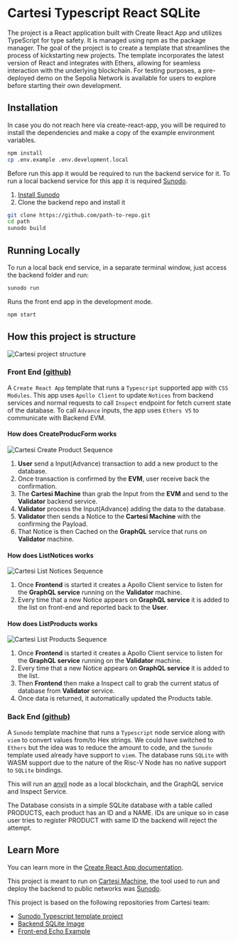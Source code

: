 # Cartesi Typescript React SQLite

The project is a React application built with Create React App and utilizes TypeScript for type safety. It is managed using npm as the package manager. The goal of the project is to create a template that streamlines the process of kickstarting new projects. The template incorporates the latest version of React and integrates with Ethers, allowing for seamless interaction with the underlying blockchain. For testing purposes, a pre-deployed demo on the Sepolia Network is available for users to explore before starting their own development.

<!-- [https://blabla](Live Demo) -->

## Installation

In case you do not reach here via create-react-app, you will be required to install the dependencies and make a copy of the example environment variables.

```sh
npm install
cp .env.example .env.development.local
```

Before run this app it would be required to run the backend service for it. To run a local backend service for this app it is required [Sunodo](https://docs.sunodo.io/guide/introduction/what-is-sunodo).

1. [Install Sunodo](https://docs.sunodo.io/guide/introduction/installing)
2. Clone the backend repo and install it

```sh
git clone https://github.com/path-to-repo.git
cd path
sunodo build
```

## Running Locally

To run a local back end service, in a separate terminal window, just access the backend folder and run:

```sh
sunodo run
```

Runs the front end app in the development mode.

```sh
npm start
```

## How this project is structure

![Cartesi project structure](https://github.com/doiim/cartesi-react-bootstrap/assets/13040410/2ab19829-997b-4964-82ca-b038f3fe2dd2)

### Front End [(github)](https://github.com/doiim/cartesi-ts-react-sqlite)

A `Create React App` template that runs a `Typescript` supported app with `CSS Modules`. This app uses `Apollo Client` to update `Notices` from backend services and normal requests to call `Inspect` endpoint for fetch current state of the database. To call `Advance` inputs, the app uses `Ethers V5` to communicate with Backend EVM.

#### How does CreateProducForm works

![Cartesi Create Product Sequence](https://github.com/doiim/cartesi-react-sqlite-boilerplate/assets/13040410/c47fe872-d2ea-417f-8cf9-1ab82ee12ee3)

1. **User** send a Input(Advance) transaction to add a new product to the database.
2. Once transaction is confirmed by the **EVM**, user receive back the confirmation.
3. The **Cartesi Machine** than grab the Input from the **EVM** and send to the **Validator** backend service.
4. **Validator** process the Input(Advance) adding the data to the database.
5. **Validator** then sends a Notice to the **Cartesi Machine** with the confirming the Payload.
6. That Notice is then Cached on the **GraphQL** service that runs on **Validator** machine.

#### How does ListNotices works

![Cartesi List Notices Sequence](https://github.com/doiim/cartesi-react-sqlite-boilerplate/assets/13040410/6a134172-ab9c-4c04-9cc1-8f3f352d96ad)

1. Once **Frontend** is started it creates a Apollo Client service to listen for the **GraphQL service** running on the **Validator** machine.
2. Every time that a new Notice appears on **GraphQL service** it is added to the list on front-end and reported back to the **User**.

#### How does ListProducts works

![Cartesi List Products Sequence](https://github.com/doiim/cartesi-react-sqlite-boilerplate/assets/13040410/89d7c1a1-a90c-410d-a561-302da05f5e67)

1. Once **Frontend** is started it creates a Apollo Client service to listen for the **GraphQL service** running on the **Validator** machine.
2. Every time that a new Notice appears on **GraphQL service** it is added to the list.
3. Then **Frontend** then make a Inspect call to grab the current status of database from **Validator** service.
4. Once data is returned, it automatically updated the Products table.

### Back End [(github)](https://github.com/doiim/cartesi-ts-sqlite)

A `Sunodo` template machine that runs a `Typescript` node service along with `viem` to convert values from/to Hex strings. We could have switched to `Ethers` but the idea was to reduce the amount to code, and the `Sunodo` template used already have support to `viem`. The database runs `SQLite` with WASM support due to the nature of the Risc-V Node has no native support to `SQLite` bindings.

This will run an [anvil](https://book.getfoundry.sh/reference/anvil/) node as a local blockchain, and the GraphQL service and Inspect Service.

The Database consists in a simple SQLite database with a table called PRODUCTS, each product has an ID and a NAME. IDs are unique so in case user tries to register PRODUCT with same ID the backend will reject the attempt.

## Learn More

You can learn more in the [Create React App documentation](https://facebook.github.io/create-react-app/docs/getting-started).

This project is meant to run on [Cartesi Machine](https://docs.cartesi.io/), the tool used to run and deploy the backend to public networks was [Sunodo](https://docs.sunodo.io/guide/introduction/what-is-sunodo).

This project is based on the following repositories from Cartesi team:

- [Sunodo Typescript template project](https://github.com/sunodo/sunodo-templates/tree/main/typescript)
- [Backend SQLite Image](https://github.com/cartesi/rollups-examples/tree/main/sqlite)
- [Front-end Echo Example](https://github.com/cartesi/rollups-examples/tree/main/frontend-echo)
